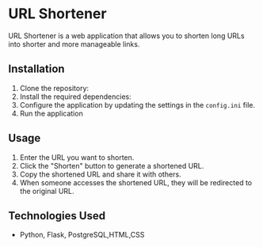 # URL Shortener

URL Shortener is a web application that allows you to shorten long URLs into shorter and more manageable links.

## Installation

1. Clone the repository:
2. Install the required dependencies:
3. Configure the application by updating the settings in the `config.ini` file.
4. Run the application
## Usage

1. Enter the URL you want to shorten.
2. Click the "Shorten" button to generate a shortened URL.
3. Copy the shortened URL and share it with others.
4. When someone accesses the shortened URL, they will be redirected to the original URL.

## Technologies Used

- Python, Flask, PostgreSQL,HTML,CSS

